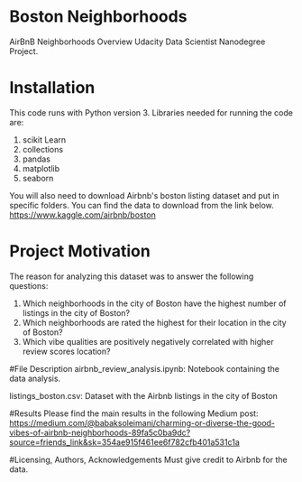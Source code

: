 # Boston Neighborhoods
AirBnB Neighborhoods Overview
Udacity Data Scientist Nanodegree Project.

# Installation
This code runs with Python version 3. Libraries needed for running the code are:
1. scikit Learn
2. collections
3. pandas
4. matplotlib
4. seaborn

You will also need to download Airbnb's boston listing dataset and put in specific folders. You can find the data to download from the link below. 
https://www.kaggle.com/airbnb/boston

# Project Motivation
The reason for analyzing this dataset was to answer the following questions: 

1. Which neighborhoods in the city of Boston have the highest number of listings in the city of Boston?
2. Which neighborhoods are rated the highest for their location in the city of Boston?
3. Which vibe qualities are positively negatively correlated with higher review scores location?

#File Description
airbnb_review_analysis.ipynb:
Notebook containing the data analysis.

listings_boston.csv:
Dataset with the Airbnb listings in the city of Boston

#Results
Please find the main results in the following Medium post:
https://medium.com/@babaksoleimani/charming-or-diverse-the-good-vibes-of-airbnb-neighborhoods-89fa5c0ba9dc?source=friends_link&sk=354ae915f461ee6f782cfb401a531c1a


#Licensing, Authors, Acknowledgements
Must give credit to Airbnb for the data. 
